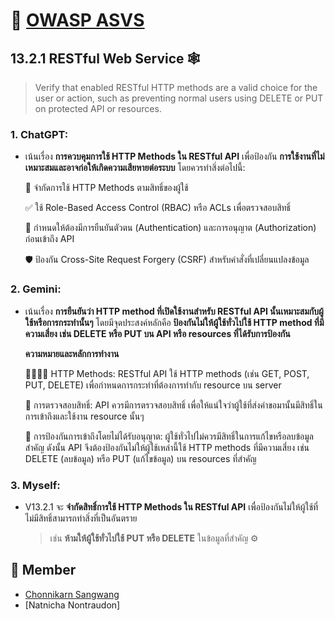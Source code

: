 # 📣 [OWASP ASVS](https://owasp.org/www-project-application-security-verification-standard/)
## 13.2.1 RESTful Web Service 🕸️
> Verify that enabled RESTful HTTP methods are a valid choice for the user or action, such as preventing normal users using DELETE or PUT on protected API or resources.

### 1. ChatGPT:

  - เน้นเรื่อง **การควบคุมการใช้ HTTP Methods ใน RESTful API** เพื่อป้องกัน **การใช้งานที่ไม่เหมาะสมและอาจก่อให้เกิดความเสียหายต่อระบบ** โดยควรทำสิ่งต่อไปนี้:

    🔏 จำกัดการใช้ HTTP Methods ตามสิทธิ์ของผู้ใช้
  
    ✅ ใช้ Role-Based Access Control (RBAC) หรือ ACLs เพื่อตรวจสอบสิทธิ์
  
    📲 กำหนดให้ต้องมีการยืนยันตัวตน (Authentication) และการอนุญาต (Authorization) ก่อนเข้าถึง API
  
    🛡️ ป้องกัน Cross-Site Request Forgery (CSRF) สำหรับคำสั่งที่เปลี่ยนแปลงข้อมูล

### 2. Gemini:
  
  - เน้นเรื่อง **การยืนยันว่า HTTP method ที่เปิดใช้งานสำหรับ RESTful API นั้นเหมาะสมกับผู้ใช้หรือการกระทำนั้นๆ** โดยมีจุดประสงค์หลักคือ **ป้องกันไม่ให้ผู้ใช้ทั่วไปใช้ HTTP method ที่มีความเสี่ยง เช่น DELETE หรือ PUT บน API หรือ resources ที่ได้รับการป้องกัน**

    **ความหมายและหลักการทำงาน**

      🫱🏻‍🫲🏻 HTTP Methods: RESTful API ใช้ HTTP methods (เช่น GET, POST, PUT, DELETE) เพื่อกำหนดการกระทำที่ต้องการทำกับ resource บน server

      🔑 การตรวจสอบสิทธิ์: API ควรมีการตรวจสอบสิทธิ์ เพื่อให้แน่ใจว่าผู้ใช้ที่ส่งคำขอมานั้นมีสิทธิ์ในการเข้าถึงและใช้งาน resource นั้นๆ

      🔐 การป้องกันการเข้าถึงโดยไม่ได้รับอนุญาต: ผู้ใช้ทั่วไปไม่ควรมีสิทธิ์ในการแก้ไขหรือลบข้อมูลสำคัญ ดังนั้น API จึงต้องป้องกันไม่ให้ผู้ใช้เหล่านี้ใช้ HTTP methods ที่มีความเสี่ยง เช่น DELETE (ลบข้อมูล) หรือ PUT (แก้ไขข้อมูล) บน resources ที่สำคัญ

### 3. Myself:

  - V13.2.1 จะ **จำกัดสิทธิ์การใช้ HTTP Methods ใน RESTful API** เพื่อป้องกันไม่ให้ผู้ใช้ที่ไม่มีสิทธิ์สามารถทำสิ่งที่เป็นอันตราย

    > เช่น **ห้ามให้ผู้ใช้ทั่วไปใช้ PUT หรือ DELETE** ในข้อมูลที่สำคัญ ⚙️

## 👥 Member
  - [Chonnikarn Sangwang](security-requirement.md)
  - [Natnicha Nontraudon]
